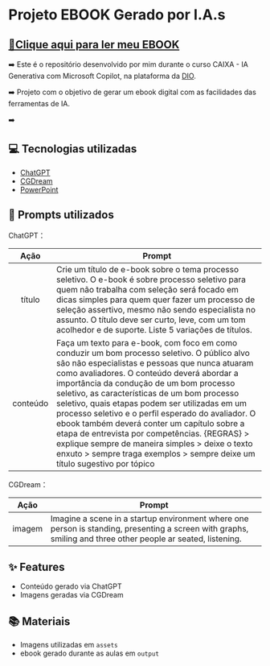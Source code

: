# Projeto EBOOK Gerado por I.A.s


## <a href="https://github.com/daniela2804/Projeto-DIO/blob/main/Ebook.pdf" title="View PDF now"> 📕Clique aqui para ler meu EBOOK</a>


➡️  Este é o repositório desenvolvido por mim durante o curso CAIXA - IA Generativa com Microsoft Copilot, na plataforma da [DIO](https://dio.me).
 
➡️  Projeto com o objetivo de gerar um ebook digital com as facilidades das ferramentas de IA. 

➡️  


## 💻 Tecnologias utilizadas

- [ChatGPT](https://chat.openai.com/) 
- [CGDream](https://cgdream.ai/)
- [PowerPoint](https://www.microsoft.com/en/microsoft-365/powerpoint)

## 🧠 Prompts utilizados

ChatGPT：

|   Ação   | Prompt                                                                                                                                                                                                                                                                                                                                                                                   |
| :------: | ---------------------------------------------------------------------------------------------------------------------------------------------------------------------------------------------------------------------------------------------------------------------------------------------------------------------------------------------------------------------------------------- |
|  título  | Crie um título de e-book sobre o tema processo seletivo. O e-book é sobre processo seletivo para quem não trabalha com seleção será focado em dicas simples para quem quer fazer um processo de seleção assertivo, mesmo não sendo especialista no assunto. O título deve ser curto, leve, com um tom acolhedor e de suporte. Liste 5 variações de títulos.                              |
| conteúdo | Faça um texto para e-book, com foco em como conduzir um bom processo seletivo. O público alvo são não especialistas e pessoas que nunca atuaram como avaliadores. O conteúdo deverá abordar a importância da condução de um bom processo seletivo, as características de um bom processo seletivo, quais etapas podem ser utilizadas em um processo seletivo e o perfil esperado do avaliador. O ebook também deverá conter um capítulo sobre a etapa de entrevista por competências. {REGRAS} > explique sempre de maneira simples > deixe o texto enxuto > sempre traga exemplos > sempre deixe um título sugestivo por tópico                                                                                                           |

CGDream：

|  Ação  | Prompt                                                                                 |
| :----: | -------------------------------------------------------------------------------------- |
| imagem |  Imagine a scene in a startup environment where one person is standing, presenting a screen with graphs, smiling and three other people ar seated, listening.         |

## ✨ Features

- Conteúdo gerado via ChatGPT
- Imagens geradas via CGDream

## 📚 Materiais

- Imagens utilizadas em `assets`
- ebook gerado durante as aulas em `output`


